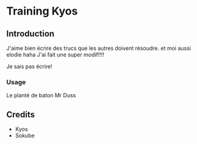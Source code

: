 # Training Kyos

## Introduction

J'aime bien écrire des trucs que les autres doivent résoudre. et moi aussi
elodie haha J'ai fait une super modif!!!!

Je sais pas écrire!

### Usage
Le planté de baton Mr Duss
## Credits

* Kyos
* Sokube
